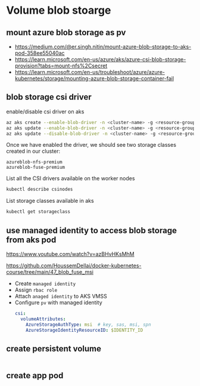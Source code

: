 # Volume blob stoarge

## mount azure blob storage as pv
- https://medium.com/@er.singh.nitin/mount-azure-blob-storage-to-aks-pod-358ee55040ac
- https://learn.microsoft.com/en-us/azure/aks/azure-csi-blob-storage-provision?tabs=mount-nfs%2Csecret
- https://learn.microsoft.com/en-us/troubleshoot/azure/azure-kubernetes/storage/mounting-azure-blob-storage-container-fail

## blob storage csi driver
enable/disable csi driver on aks
```sh
az aks create --enable-blob-driver -n <cluster-name> -g <resource-group-name> #new aks
az aks update --enable-blob-driver -n <cluster-name> -g <resource-group-name> #existing aks
az aks update --disable-blob-driver -n <cluster-name> -g <resource-group-name> #disable
```
Once we have enabled the driver, we should see two storage classes created in our cluster:
```
azureblob-nfs-premium
azureblob-fuse-premium
```

List all the CSI drivers available on the worker nodes
```sh
kubectl describe csinodes
```

List storage classes available in aks
```sh
kubectl get storageclass
```

## use managed identity to access blob storage from aks pod
https://www.youtube.com/watch?v=azBHvHKsMhM

https://github.com/HoussemDellai/docker-kubernetes-course/tree/main/47_blob_fuse_msi
- Create `managed identity`
- Assign `rbac role`
- Attach `anaged identity` to AKS VMSS
- Configure `pv` with managed identity
  ```yaml
  csi:
    volumeAttributes:
      AzureStorageAuthType: msi  # key, sas, msi, spn
      AzureStorageIdentityResourceID: $IDENTITY_ID  
  ```

## create persistent volume
```yaml

```

## create app pod
```yaml
```
